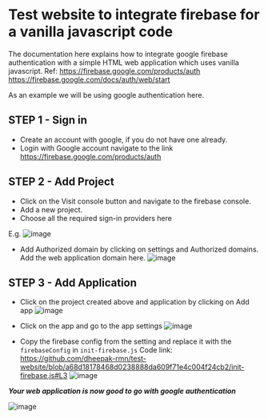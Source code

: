 # Test website to integrate firebase for a vanilla javascript code

The documentation here explains how to integrate google firebase authentication with a simple HTML web application which uses vanilla javascript.
Ref: https://firebase.google.com/products/auth 
     https://firebase.google.com/docs/auth/web/start

As an example we will be using google authentication here.

## STEP 1 - Sign in
 - Create an account with google, if you do not have one already. 
 - Login with Google account navigate to the link https://firebase.google.com/products/auth 

## STEP 2 - Add Project
 - Click on the Visit console button and navigate to the firebase console.
 - Add a new project.
 - Choose all the required sign-in providers here

E.g.
![image](https://github.com/dheepak-rmn/test-website/assets/135533984/4dacedd9-e92d-4224-94b7-bcf23cd14f8c)

- Add Authorized domain by clicking on settings and Authorized domains. Add the web application domain here.
![image](https://github.com/dheepak-rmn/test-website/assets/135533984/4aacec3f-79d0-4f04-984b-d881dc7f6c17)

## STEP 3 - Add Application
 - Click on the project created above and application by clicking on Add app
![image](https://github.com/dheepak-rmn/test-website/assets/135533984/b2241a2b-f200-4752-a0ed-e6024f34c9fd)
 - Click on the app and go to the app settings
![image](https://github.com/dheepak-rmn/test-website/assets/135533984/6321f095-de7c-41ac-b150-a7feed0a578b)

 - Copy the firebase config from the setting and replace it with the `firebaseConfig` in `init-firebase.js` Code link: https://github.com/dheepak-rmn/test-website/blob/a68d18178468d0238888da609f71e4c004f24cb2/init-firebase.js#L3
![image](https://github.com/dheepak-rmn/test-website/assets/135533984/5e896c1e-a004-40e0-9aa9-ce75107c3d8c)


_**Your web application is now good to go with google authentication**_

![image](https://github.com/dheepak-rmn/test-website/assets/135533984/7fb0ee93-546a-4dab-8d04-8583a181b09e)
